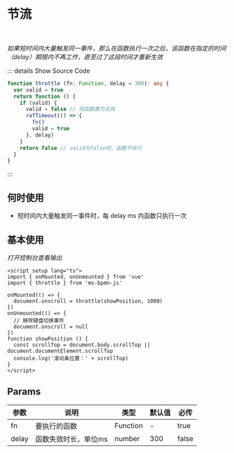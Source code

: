# 节流

<br/>

*如果短时间内大量触发同一事件，那么在函数执行一次之后，该函数在指定的时间（delay）期限内不再工作，直至过了这段时间才重新生效*

::: details  Show Source Code

```ts
function throttle (fn: Function, delay = 300): any {
  var valid = true
  return function () {
    if (valid) {
      valid = false // 将函数置为无效
      rafTimeout(() => {
        fn()
        valid = true
      }, delay)
    }
    return false // valid为false时，函数不执行
  }
}
```

:::

## 何时使用

- 短时间内大量触发同一事件时，每 delay ms 内函数只执行一次

<script setup lang="ts">
import { onMounted, onUnmounted } from 'vue'
import { throttle } from 'ms-bpmn-js'

onMounted(() => {
  document.onscroll = throttle(showPosition, 1000)
})
onUnmounted(() => {
  // 移除键盘切换事件
  document.onscroll = null
})
function showPosition () {
  const scrollTop = document.body.scrollTop || document.documentElement.scrollTop
  console.log('滚动条位置：' + scrollTop)
}
</script>

## 基本使用

*打开控制台查看输出*

```vue
<script setup lang="ts">
import { onMounted, onUnmounted } from 'vue'
import { throttle } from 'ms-bpmn-js'

onMounted(() => {
  document.onscroll = throttle(showPosition, 1000)
})
onUnmounted(() => {
  // 移除键盘切换事件
  document.onscroll = null
})
function showPosition () {
  const scrollTop = document.body.scrollTop || document.documentElement.scrollTop
  console.log('滚动条位置：' + scrollTop)
}
</script>
```

## Params

参数 | 说明 | 类型 | 默认值 | 必传
-- | -- | -- | -- | --
fn | 要执行的函数 | Function | - | true
delay | 函数失效时长，单位ms | number | 300 | false
